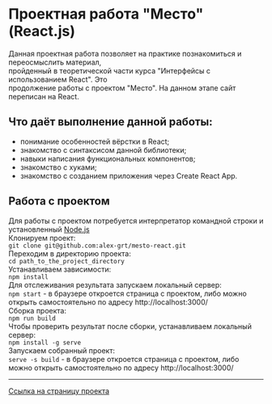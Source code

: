 # Проектная работа "Место" (React.js)
Данная проектная работа позволяет на практике познакомиться и переосмыслить материал,  
пройденный в теоретической части курса "Интерфейсы с использованием React". Это  
продолжение работы с проектом "Место". На данном этапе сайт переписан на React.  
## Что даёт выполнение данной работы:
* понимание особенностей вёрстки в React;  
* знакомство с синтаксисом данной библиотеки;  
* навыки написания функциональных компонентов;  
* знакомство с хуками;  
* знакомство с созданием приложения через Create React App.  
## Работа с проектом
Для работы с проектом потребуется интерпретатор командной строки и установленный [Node.js](https://nodejs.org/en/)  
Клонируем проект:  
`git clone git@github.com:alex-grt/mesto-react.git`  
Переходим в директорию проекта:  
`cd path_to_the_project_directory`  
Устанавливаем зависимости:  
`npm install`  
Для отслеживания результата запускаем локальный сервер:  
`npm start` - в браузере откроется страница с проектом, либо можно открыть самостоятельно по адресу http://localhost:3000/  
Сборка проекта:  
`npm run build`  
Чтобы проверить результат после сборки, устанавливаем локальный сервер:  
`npm install -g serve`  
Запускаем собранный проект:  
`serve -s build` - в браузере откроется страница с проектом, либо можно открыть самостоятельно по адресу http://localhost:3000/  
***
[Ссылка на страницу проекта](https://alex-grt.github.io/mesto-react/index.html)
